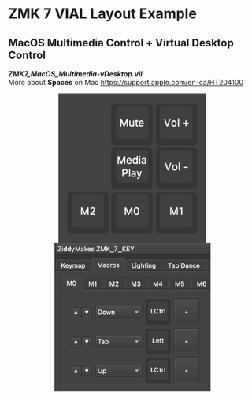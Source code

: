 # ZMK 7 VIAL Layout Example

## MacOS Multimedia Control + Virtual Desktop Control
***ZMK7_MacOS_Multimedia-vDesktop.vil***<br>
More about **Spaces** on Mac https://support.apple.com/en-ca/HT204100
<p align="center" style="vertical-align: top; position: relative" >
  
<img align="top" style="vertical-align:top" src="https://raw.githubusercontent.com/ziddymakes/ZMK-Vial-Instructions/main/media/4667hsv372.png?raw=true" width="300"/>  
  
<img align="top" style="vertical-align:top" src="https://raw.githubusercontent.com/ziddymakes/ZMK-Vial-Instructions/main/media/hhfhjf65dbnd.png?raw=true" width="317"/>  

</p>
